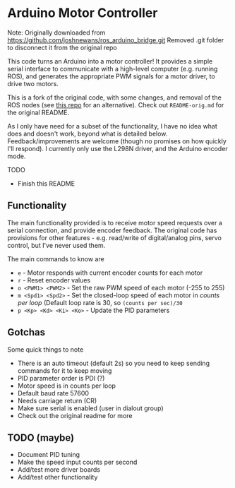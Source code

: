 # Arduino Motor Controller

Note: Originally downloaded from https://github.com/joshnewans/ros_arduino_bridge.git
Removed .git folder to disconnect it from the original repo


This code turns an Arduino into a motor controller!
It provides a simple serial interface to communicate with a high-level computer (e.g. running ROS), and generates the appropriate PWM signals for a motor driver, to drive two motors.

This is a fork of the original code, with some changes, and removal of the ROS nodes (see [this repo](https://github.com/joshnewans/serial_motor_demo) for an alternative). Check out `README-orig.md` for the original README.

As I only have need for a subset of the functionality, I have no idea what does and doesn't work, beyond what is detailed below.
Feedback/improvements are welcome (though no promises on how quickly I'll respond). I currently only use the L298N driver, and the Arduino encoder mode.



TODO
- Finish this README


## Functionality

The main functionality provided is to receive motor speed requests over a serial connection, and provide encoder feedback.
The original code has provisions for other features - e.g. read/write of digital/analog pins, servo control, but I've never used them.

The main commands to know are

- `e` - Motor responds with current encoder counts for each motor
- `r` - Reset encoder values
- `o <PWM1> <PWM2>` - Set the raw PWM speed of each motor (-255 to 255)
- `m <Spd1> <Spd2>` - Set the closed-loop speed of each motor in *counts per loop* (Default loop rate is 30, so `(counts per sec)/30`
- `p <Kp> <Kd> <Ki> <Ko>` - Update the PID parameters


## Gotchas

Some quick things to note

- There is an auto timeout (default 2s) so you need to keep sending commands for it to keep moving
- PID parameter order is PDI (?)
- Motor speed is in counts per loop
- Default baud rate 57600
- Needs carriage return (CR)
- Make sure serial is enabled (user in dialout group)
- Check out the original readme for more


## TODO (maybe)
- Document PID tuning
- Make the speed input counts per second
- Add/test more driver boards
- Add/test other functionality
